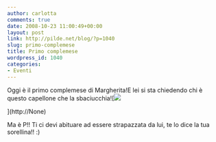 ```yaml
---
author: carlotta
comments: true
date: 2008-10-23 11:00:49+00:00
layout: post
link: http://pilde.net/blog/?p=1040
slug: primo-complemese
title: Primo complemese
wordpress_id: 1040
categories:
- Eventi
---
```


Oggi è il primo complemese di Margherita!E lei si sta chiedendo chi è questo capellone che la sbaciucchia![![](http://pilde.net/blog/wp-content/uploads/2008/10/complemese.jpg)


](http://None)




Ma è P!! Ti ci devi abituare ad essere strapazzata da lui, te lo dice la tua sorellina!! :)



